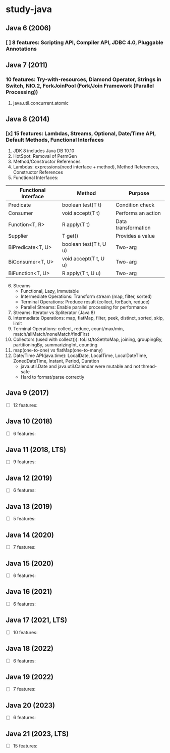 # study-java
## Java 6 (2006)
### [ ] 8 features: Scripting API, Compiler API, JDBC 4.0, Pluggable Annotations

## Java 7 (2011)
### 10 features: Try-with-resources, Diamond Operator, Strings in Switch, NIO.2, ForkJoinPool (Fork/Join Framework (Parallel Processing))
1. java.util.concurrent.atomic

## Java 8 (2014)
### [x] 15 features: Lambdas, Streams, Optional, Date/Time API, Default Methods, Functional Interfaces
1. JDK 8 includes Java DB 10.10
2. HotSpot: Removal of PermGen
3. Method/Constructor References
4. Lambdas: expressions(need interface + method), Method References, Constructor References
5. Functional Interfaces:

| Functional Interface | Method | Purpose |
| ------------- | ------------- | ------------- |
| Predicate<T> | boolean test(T t) | Condition check |
| Consumer<T> | void accept(T t) | Performs an action |
| Function<T, R> | R apply(T t) | Data transformation |
| Supplier<T> | T get() | Provides a value |
| BiPredicate<T, U> | boolean test(T t, U u) | Two-arg |
| BiConsumer<T, U> | void accept(T t, U u) | Two-arg |
| BiFunction<T, U> | R apply(T t, U u) | Two-arg |
6. Streams 
    * Functional, Lazy, Immutable
    * Intermediate Operations: Transform stream (map, filter, sorted)
    * Terminal Operations: Produce result (collect, forEach, reduce)
    * Parallel Streams: Enable parallel processing for performance
7. Streams: Iterator vs Spliterator (Java 8)
8. Intermediate Operations: map, flatMap, filter, peek, distinct, sorted, skip, limit
9. Terminal Operations: collect, reduce, count/max/min, match/allMatch/noneMatch/findFirst
10. Collectors (used with collect()): toList/toSet/toMap, joining, groupingBy, partitioningBy, summarizingInt, counting
11. map(one-to-one) vs flatMap(one-to-many)
12. Date/Time API(java.time): LocalDate, LocalTime, LocalDateTime, ZonedDateTime, Instant, Period, Duration
    * java.util.Date and java.util.Calendar were mutable and not thread-safe
    * Hard to format/parse correctly


## Java 9 (2017)
- [ ] 12 features: 

## Java 10 (2018)
- [ ] 6 features: 

## Java 11 (2018, LTS)
- [ ] 9 features: 

## Java 12 (2019)
- [ ] 6 features: 

## Java 13 (2019)
- [ ] 5 features: 

## Java 14 (2020)
- [ ] 7 features: 

## Java 15 (2020)
- [ ] 6 features: 

## Java 16 (2021)
- [ ] 6 features: 

## Java 17 (2021, LTS)
- [ ] 10 features: 

## Java 18 (2022)
- [ ] 6 features: 

## Java 19 (2022)
- [ ] 7 features: 

## Java 20 (2023)
- [ ] 6 features: 

## Java 21 (2023, LTS)
- [ ] 15 features: 